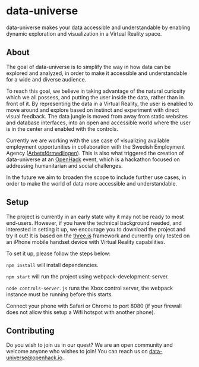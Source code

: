 # data-universe

data-universe makes your data accessible and understandable by enabling dynamic exploration and visualization in a Virtual Reality space.

## About

The goal of data-universe is to simplify the way in how data can be explored and analyzed, in order to make it accessible and understandable for a wide and diverse audience. 

To reach this goal, we believe in taking advantage of the natural curiosity which we all possess, and putting the user inside the data, rather than in front of it. By representing the data in a Virtual Reality, the user is enabled to move around and explore based on instinct and experiment with direct visual feedback. The data jungle is moved from away from static websites and database interfaces, into an open and accessible world where the user is in the center and enabled with the controls.

Currently we are working with the use case of visualizing available employment opportunities in collaboration with the Swedish Employment Agency ([Arbetsförmedlingen](https://www.arbetsformedlingen.se/)). This is also what triggered the creation of data-universe at an [OpenHack](http://www.openhack.io) event, which is a hackathon focused on addressing humanitarian and social challenges. 

In the future we aim to broaden the scope to include further use cases, in order to make the world of data more accessible and understandable. 

## Setup

The project is currently in an early state why it may not be ready to most end-users. However, if you have the technical background needed, and interested in setting it up, we encourage you to download the project and try it out! It is based on the [three.js](https://threejs.org/) framework and currently only tested on an iPhone mobile handset device with Virtual Reality capabilities.

To set it up, please follow the steps below:

`npm install` will install dependencies.

`npm start` will run the project using webpack-development-server.

`node controls-server.js` runs the Xbox control server, the webpack instance must be running before this starts.

Connect your phone with Safari or Chrome to port 8080 (if your firewall does not allow this setup a Wifi hotspot with another phone).

## Contributing

Do you wish to join us in our quest? We are an open community and welcome anyone who wishes to join! You can reach us on data-universe@openhack.io.

